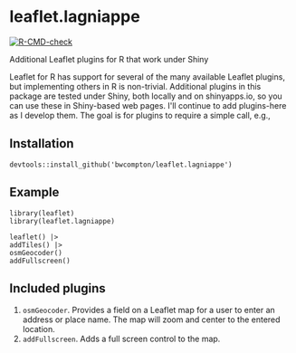 # leaflet.lagniappe

  <!-- badges: start -->
  [![R-CMD-check](https://github.com/bwcompton/leaflet.lagniappe/actions/workflows/R-CMD-check.yaml/badge.svg)](https://github.com/bwcompton/leaflet.lagniappe/actions/workflows/R-CMD-check.yaml)
  <!-- badges: end -->

Additional Leaflet plugins for R that work under Shiny

Leaflet for R has support for several of the many available Leaflet plugins, but implementing others in R is non-trivial. Additional plugins in this package are tested under Shiny, both locally and on shinyapps.io, so you can use these in Shiny-based web pages. I'll continue to add plugins-here as I develop them. The goal is for plugins to require a simple call, e.g.,

## Installation
```
devtools::install_github('bwcompton/leaflet.lagniappe')
```

## Example
```
library(leaflet)
library(leaflet.lagniappe)

leaflet() |>
addTiles() |>
osmGeocoder()
addFullscreen()
```

## Included plugins
1. `osmGeocoder`. Provides a field on a Leaflet map for a user to enter an address or place name. The map will zoom and center to the entered location.
2. `addFullscreen`. Adds a full screen control to the map.
